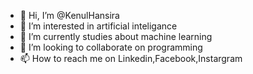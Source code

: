 - 👋 Hi, I’m @KenulHansira
- 👀 I’m interested in artificial inteligance
- 🌱 I’m currently studies about machine learning
- 💞️ I’m looking to collaborate on programming
- 📫 How to reach me on Linkedin,Facebook,Instargram

<!---
KenulHansira486/KenulHansira486 is a ✨ special ✨ repository because its `README.md` (this file) appears on your GitHub profile.
You can click the Preview link to take a look at your changes.
--->
